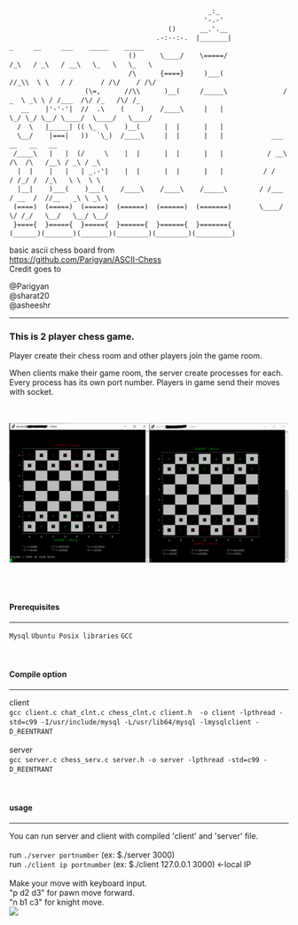 

```
                                                  _:_
                                                 '-.-'
                                        ()      __.'.__
                                     .-:--:-.  |_______|                _     __     ___    _____    _____ 
                              ()      \____/    \=====/                /_\   / _\   / __\   \_   \   \_   \
                              /\      {====}     )___(                //_\\  \ \   / /       / /\/    / /\/
                   (\=,      //\\      )__(     /_____\              /  _  \ _\ \ / /___  /\/ /_   /\/ /_
   __    |'-'-'|  //  .\    (    )    /____\     |   |               \_/ \_/ \__/ \____/  \____/   \____/  
  /  \   |_____| (( \_  \    )__(      |  |      |   |
  \__/    |===|   ))  `\_)  /____\     |  |      |   |            ___              __   __   __   
 /____\   |   |  (/     \    |  |      |  |      |   |           / __\   /\  /\   /__\ / _\ / _\   
  |  |    |   |   | _.-'|    |  |      |  |      |   |          / /     / /_/ /  /_\   \ \  \ \     
  |__|    )___(    )___(    /____\    /____\    /_____\        / /___  / __  /  //__   _\ \ _\ \     
 (====)  (=====)  (=====)  (======)  (======)  (=======)       \____/  \/ /_/   \__/   \__/ \__/    
 }===={  }====={  }====={  }======{  }======{  }======={
(______)(_______)(_______)(________)(________)(_________)

```


basic ascii chess board from  
https://github.com/Parigyan/ASCII-Chess  
Credit goes to 

@Parigyan   
@sharat20   
@asheeshr  

---  
### This is 2 player chess game.  
  
Player create their chess room and other players join the game room.  
 

When clients make their game room, the server create processes for each.  
Every process has its own port number. Players in game send their moves with socket.
<br><br><br>

<img src="./image/chessplay1.png" width="1000">

<br><br>
#### Prerequisites  
***
```Mysql```  ```Ubuntu Posix libraries```  ```GCC```
<br><br><br>

   
#### Compile option
***
client  
```gcc client.c chat_clnt.c chess_clnt.c client.h  -o client -lpthread -std=c99 -I/usr/include/mysql -L/usr/lib64/mysql -lmysqlclient -D_REENTRANT```  
<br>
server  
```gcc server.c chess_serv.c server.h -o server -lpthread -std=c99 -D_REENTRANT```
<br><br><br>
#### usage
***
You can run server and client with compiled 'client' and 'server' file.  <br>
<br>
run ```./server portnumber``` (ex: $./server 3000)  
run ```./client ip portnumber``` (ex: $./client 127.0.0.1 3000)  <-local IP
<br><br>
Make your move with keyboard input.  
"p d2 d3" for pawn move forward.  
"n b1 c3" for knight move.    
<img src="./image/chessplay2.png" width="500">
